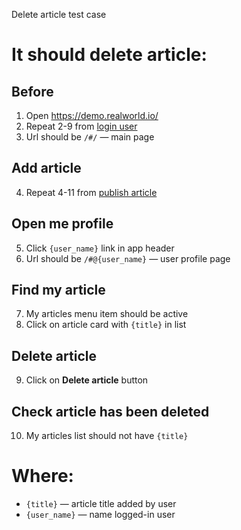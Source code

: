 Delete article test case

# It should delete article:

## Before

1. Open https://demo.realworld.io/
2. Repeat 2-9 from [login user](../login_user.md)
3. Url should be `/#/` — main page

## Add article

4. Repeat 4-11 from [publish article](publish_article.md)

## Open me profile

5. Click `{user_name}` link in app header
6. Url should be `/#@{user_name}` — user profile page

## Find my article

7. My articles menu item should be active
8. Click on article card with `{title}` in list

## Delete article

9. Click on **Delete article** button

## Check article has been deleted

10. My articles list should not have `{title}`

# Where:

* `{title}` — article title added by user
* `{user_name}` — name logged-in user
